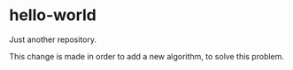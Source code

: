 # hello-world
Just another repository.

This change is made in order to add a new algorithm, to solve this problem.
